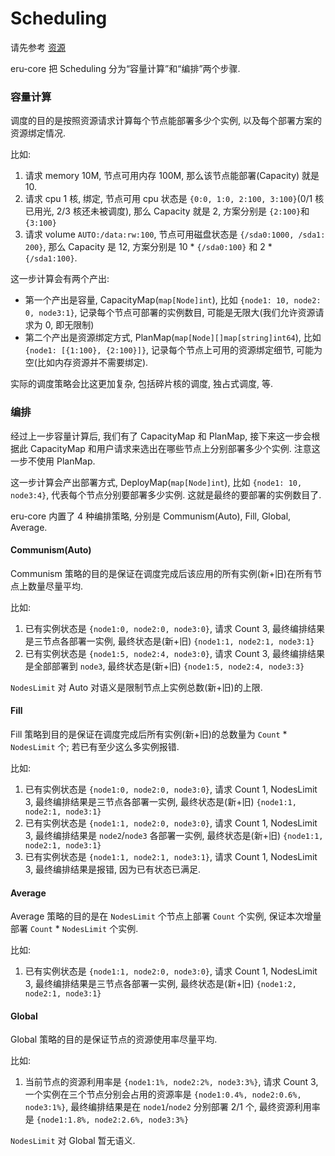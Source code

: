 # Scheduling

请先参考 [资源](https://book.eru.sh/conception/resource)

eru-core 把 Scheduling 分为“容量计算”和“编排”两个步骤.

### 容量计算

调度的目的是按照资源请求计算每个节点能部署多少个实例, 以及每个部署方案的资源绑定情况.

比如:

1. 请求 memory 10M, 节点可用内存 100M, 那么该节点能部署(Capacity) 就是 10.
2. 请求 cpu 1 核, 绑定, 节点可用 cpu 状态是 `{0:0, 1:0, 2:100, 3:100}`(0/1 核已用光, 2/3 核还未被调度), 那么 Capacity 就是 2, 方案分别是 `{2:100}`和 `{3:100}`
3. 请求 volume `AUTO:/data:rw:100`, 节点可用磁盘状态是 `{/sda0:1000, /sda1: 200}`, 那么 Capacity 是 12, 方案分别是 10 * `{/sda0:100}` 和 2 * `{/sda1:100}`.

这一步计算会有两个产出:
- 第一个产出是容量, CapacityMap(`map[Node]int`), 比如 `{node1: 10, node2: 0, node3:1}`, 记录每个节点可部署的实例数目, 可能是无限大(我们允许资源请求为 0, 即无限制)
- 第二个产出是资源绑定方式, PlanMap(`map[Node][]map[string]int64`), 比如 `{node1: [{1:100}, {2:100}]}`, 记录每个节点上可用的资源绑定细节, 可能为空(比如内存资源并不需要绑定).

实际的调度策略会比这更加复杂, 包括碎片核的调度, 独占式调度, 等.

### 编排

经过上一步容量计算后, 我们有了 CapacityMap 和 PlanMap, 接下来这一步会根据此 CapacityMap 和用户请求来选出在哪些节点上分别部署多少个实例. 注意这一步不使用 PlanMap.

这一步计算会产出部署方式, DeployMap(`map[Node]int`), 比如 `{node1: 10, node3:4}`, 代表每个节点分别要部署多少实例. 这就是最终的要部署的实例数目了.

eru-core 内置了 4 种编排策略, 分别是 Communism(Auto), Fill, Global, Average.

#### Communism(Auto)

Communism 策略的目的是保证在调度完成后该应用的所有实例(新+旧)在所有节点上数量尽量平均.

比如:

1. 已有实例状态是 `{node1:0, node2:0, node3:0}`, 请求 Count 3, 最终编排结果是三节点各部署一实例, 最终状态是(新+旧) `{node1:1, node2:1, node3:1}`
2. 已有实例状态是 `{node1:5, node2:4, node3:0}`, 请求 Count 3, 最终编排结果是全部部署到 `node3`, 最终状态是(新+旧) `{node1:5, node2:4, node3:3}`

`NodesLimit` 对 Auto 对语义是限制节点上实例总数(新+旧)的上限.

#### Fill

Fill 策略到目的是保证在调度完成后所有实例(新+旧)的总数量为 `Count` * `NodesLimit` 个; 若已有至少这么多实例报错.

比如:

1. 已有实例状态是 `{node1:0, node2:0, node3:0}`, 请求 Count 1, NodesLimit 3, 最终编排结果是三节点各部署一实例, 最终状态是(新+旧) `{node1:1, node2:1, node3:1}`
2. 已有实例状态是 `{node1:1, node2:0, node3:0}`, 请求 Count 1, NodesLimit 3, 最终编排结果是 `node2`/`node3` 各部署一实例, 最终状态是(新+旧) `{node1:1, node2:1, node3:1}`
3. 已有实例状态是 `{node1:1, node2:1, node3:1}`, 请求 Count 1, NodesLimit 3, 最终编排结果是报错, 因为已有状态已满足.

#### Average

Average 策略的目的是在 `NodesLimit` 个节点上部署 `Count` 个实例, 保证本次增量部署 `Count` * `NodesLimit` 个实例.

比如:

1. 已有实例状态是 `{node1:1, node2:0, node3:0}`, 请求 Count 1, NodesLimit 3, 最终编排结果是三节点各部署一实例, 最终状态是(新+旧) `{node1:2, node2:1, node3:1}`

#### Global

Global 策略的目的是保证节点的资源使用率尽量平均.

比如:

1. 当前节点的资源利用率是 `{node1:1%, node2:2%, node3:3%}`, 请求 Count 3, 一个实例在三个节点分别会占用的资源率是 `{node1:0.4%, node2:0.6%, node3:1%}`, 最终编排结果是在 `node1`/`node2` 分别部署 2/1 个, 最终资源利用率是 `{node1:1.8%, node2:2.6%, node3:3%}`

`NodesLimit` 对 Global 暂无语义.

